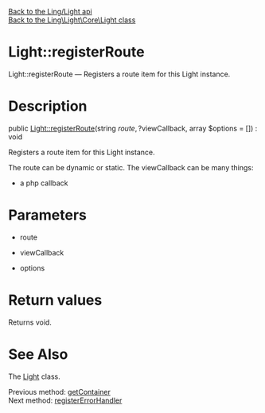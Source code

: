 [Back to the Ling/Light api](https://github.com/lingtalfi/Light/blob/master/doc/api/Ling/Light.md)<br>
[Back to the Ling\Light\Core\Light class](https://github.com/lingtalfi/Light/blob/master/doc/api/Ling/Light/Core/Light.md)


Light::registerRoute
================



Light::registerRoute — Registers a route item for this Light instance.




Description
================


public [Light::registerRoute](https://github.com/lingtalfi/Light/blob/master/doc/api/Ling/Light/Core/Light/registerRoute.md)(string $route, ?$viewCallback, array $options = []) : void




Registers a route item for this Light instance.

The route can be dynamic or static.
The viewCallback can be many things:

- a php callback




Parameters
================


- route

    

- viewCallback

    

- options

    


Return values
================

Returns void.








See Also
================

The [Light](https://github.com/lingtalfi/Light/blob/master/doc/api/Ling/Light/Core/Light.md) class.

Previous method: [getContainer](https://github.com/lingtalfi/Light/blob/master/doc/api/Ling/Light/Core/Light/getContainer.md)<br>Next method: [registerErrorHandler](https://github.com/lingtalfi/Light/blob/master/doc/api/Ling/Light/Core/Light/registerErrorHandler.md)<br>

